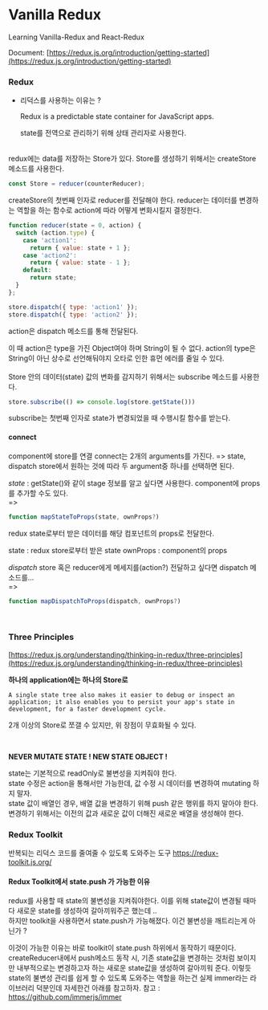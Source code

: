 # Vanilla Redux

Learning Vanilla-Redux and React-Redux

Document: [https://redux.js.org/introduction/getting-started](https://redux.js.org/introduction/getting-started)

### Redux

- 리덕스를 사용하는 이유는 ?

    Redux is a predictable state container for JavaScript apps.

    state를 전역으로 관리하기 위해 상태 관리자로 사용한다.

<br> 
redux에는 data를 저장하는 Store가 있다.
Store를 생성하기 위해서는 createStore 메소드를 사용한다.

```jsx
const Store = reducer(counterReducer);
```

createStore의 첫번째 인자로 reducer를 전달해야 한다.
reducer는 데이터를 변경하는 역할을 하는 함수로 action에 따라 어떻게 변화시킬지 결정한다.

```jsx
function reducer(state = 0, action) {
  switch (action.type) {
    case 'action1':
      return { value: state + 1 };
    case 'action2':
      return { value: state - 1 };
    default:
      return state;
  }
};

store.dispatch({ type: 'action1' });
store.dispatch({ type: 'action2' });
```

action은 dispatch 메소드를 통해 전달된다.

이 때 action은 type을 가진 Object여야 하며 String이 될 수 없다.
action의 type은 String이 아닌 상수로 선언해둬야지 오타로 인한 휴먼 에러를 줄일 수 있다.
<br> 
<br> 
Store 안의 데이터(state) 값의 변화를 감지하기 위해서는 subscribe 메소드를 사용한다.

```jsx
store.subscribe(() => console.log(store.getState()))
```

subscribe는 첫번째 인자로 state가 변경되었을 때 수행시킬 함수를 받는다.


#### connect
component에 store를 연결
connect는 2개의 arguments를 가진다. => state, dispatch
store에서 원하는 것에 따라 두 argument중 하나를 선택하면 된다. 

*state* : getState()와 같이 stage 정보를 알고 싶다면 사용한다. component에 props를 추가할 수도 있다.  <br>
=> 

```jsx
function mapStateToProps(state, ownProps?)
```
redux state로부터 받은 데이터를 해당 컴포넌트의 props로 전달한다. 

state : redux store로부터 받은 state
ownProps : component의 props

*dispatch*
store 혹은 reducer에게 메세지를(action?) 전달하고 싶다면 dispatch 메소드를... <br>
=> 
```jsx
function mapDispatchToProps(dispatch, ownProps?)
```

<br>

### Three Principles

[https://redux.js.org/understanding/thinking-in-redux/three-principles](https://redux.js.org/understanding/thinking-in-redux/three-principles)

**하나의 application에는 하나의 Store로**

``` A single state tree also makes it easier to debug or inspect an application; it also enables you to persist your app's state in development, for a faster development cycle. ```

2개 이상의 Store로 쪼갤 수 있지만, 위 장점이 무효화될 수 있다.

<br> 


**NEVER MUTATE STATE  ! NEW STATE OBJECT !**

state는 기본적으로 readOnly로 불변성을 지켜줘야 한다. <br>
state 수정은 action을 통해서만 가능한데, 값 수정 시 데이터를 변경하여 mutating 하지 말자. <br>
state 값이 배열인 경우, 배열 값을 변경하기 위해 push 같은 행위를 하지 말아야 한다. 변경하기 위해서는 이전의 값과 새로운 값이 더해진 새로운 배열을 생성해야 한다.


### Redux Toolkit
반복되는 리덕스 코드를 줄여줄 수 있도록 도와주는 도구
https://redux-toolkit.js.org/

#### Redux Toolkit에서 state.push 가 가능한 이유
redux를 사용할 때 state의 불변성을 지켜줘야한다. 이를 위해 state값이 변경될 때마다 새로운 state를 생성하여 갈아끼워주곤 했는데 .. <br/>
하지만 toolkit을 사용하면서 state.push가 가능해졌다. 이건 불변성을 깨트리는게 아닌가 ?

이것이 가능한 이유는 바로 toolkit이 state.push 하위에서 동작하기 때문이다. 
createReducer내에서 push메소드 동작 시, 기존 state값을 변경하는 것처럼 보이지만 내부적으로는 변경하고자 하는 새로운 state값을 생성하여 갈아끼워 준다.
이렇듯 state의 불변성 관리를 쉽게 할 수 있도록 도와주는 역할을 하는건 실제 immer라는 라이브러리 덕분인데 자세한건 아래를 참고하자.
참고 : https://github.com/immerjs/immer